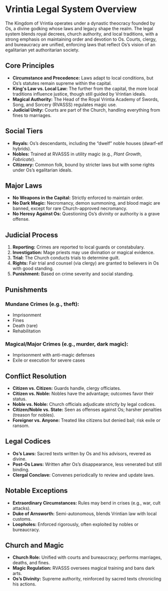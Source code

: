 # Vrintia Legal System Overview

The Kingdom of Vrintia operates under a dynastic theocracy founded by Os, a divine godking whose laws and legacy shape the realm. The legal system blends royal decrees, church authority, and local traditions, with a strong emphasis on maintaining order and devotion to Os. Courts, clergy, and bureaucracy are unified, enforcing laws that reflect Os’s vision of an egalitarian yet authoritarian society.

## Core Principles

- **Circumstance and Precedence:** Laws adapt to local conditions, but Os’s statutes remain supreme within the capital.
- **King's Law vs. Local Law:** The further from the capital, the more local traditions influence justice, though still guided by Vrintian ideals.
- **Magical Authority:** The Head of the Royal Vrintia Academy of Swords, Song, and Sorcery (RVASSS) regulates magic use.
- **Judicial Unity:** Courts are part of the Church, handling everything from fines to marriages.

## Social Tiers

- **Royals:** Os’s descendants, including the “dwelf” noble houses (dwarf-elf hybrids).
- **Nobles:** Trained at RVASSS in utility magic (e.g., *Plant Growth*, *Fabricate*).
- **Citizenry:** Common folk, bound by stricter laws but with some rights under Os’s egalitarian ideals.

## Major Laws

- **No Weapons in the Capital:** Strictly enforced to maintain order.
- **No Dark Magic:** Necromancy, demon summoning, and blood magic are banned, except for rare Church-approved necromancy.
- **No Heresy Against Os:** Questioning Os’s divinity or authority is a grave offense.

## Judicial Process

1. **Reporting:** Crimes are reported to local guards or constabulary.
2. **Investigation:** Mage priests may use divination or magical evidence.
3. **Trial:** The Church conducts trials to determine guilt.
4. **Rights:** Fair trial and counsel (via clergy) are granted to believers in Os with good standing.
5. **Punishment:** Based on crime severity and social standing.

## Punishments

### Mundane Crimes (e.g., theft):
- Imprisonment
- Fines
- Death (rare)
- Rehabilitation

### Magical/Major Crimes (e.g., murder, dark magic):
- Imprisonment with anti-magic defenses
- Exile or execution for severe cases

## Conflict Resolution

- **Citizen vs. Citizen:** Guards handle, clergy officiates.
- **Citizen vs. Noble:** Nobles have the advantage; outcomes favor their status.
- **Noble vs. Noble:** Church officials adjudicate strictly by legal codices.
- **Citizen/Noble vs. State:** Seen as offenses against Os; harsher penalties (treason for nobles).
- **Foreigner vs. Anyone:** Treated like citizens but denied bail; risk exile or ransom.

## Legal Codices

- **Os’s Laws:** Sacred texts written by Os and his advisors, revered as divine.
- **Post-Os Laws:** Written after Os’s disappearance, less venerated but still binding.
- **Clergal Conclave:** Convenes periodically to review and update laws.

## Notable Exceptions

- **Extraordinary Circumstances:** Rules may bend in crises (e.g., war, cult attacks).
- **Duke of Arnsworth:** Semi-autonomous, blends Vrintian law with local customs.
- **Loopholes:** Enforced rigorously, often exploited by nobles or bureaucracy.

## Church and Magic

- **Church Role:** Unified with courts and bureaucracy; performs marriages, deaths, and fines.
- **Magic Regulation:** RVASSS oversees magical training and bans dark arts.
- **Os’s Divinity:** Supreme authority, reinforced by sacred texts chronicling his actions.
